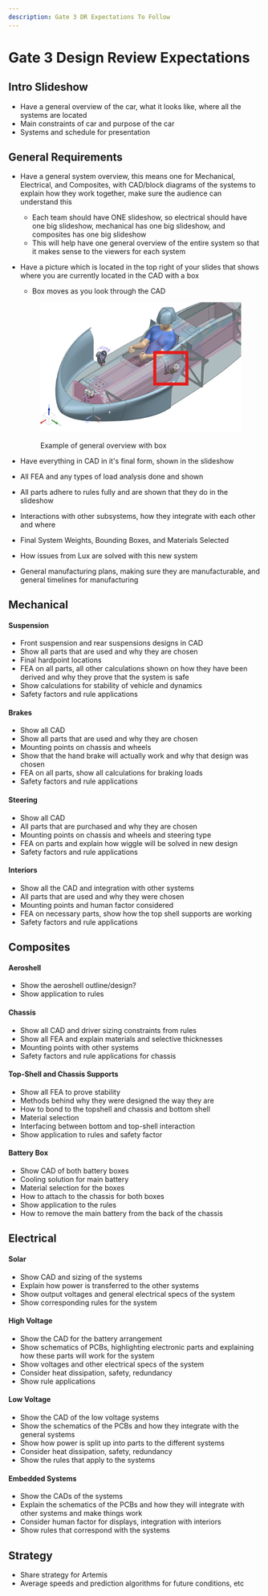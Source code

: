 ```yaml
---
description: Gate 3 DR Expectations To Follow
---
```


# Gate 3 Design Review Expectations

## Intro Slideshow

* Have a general overview of the car, what it looks like, where all the systems are located
* Main constraints of car and purpose of the car
* Systems and schedule for presentation

## General Requirements

* Have a general system overview, this means one for Mechanical, Electrical, and Composites, with CAD/block diagrams of the systems to explain how they work together, make sure the audience can understand this
  * Each team should have ONE slideshow, so electrical should have one big slideshow, mechanical has one big slideshow, and composites has one big slideshow
  * This will help have one general overview of the entire system so that it makes sense to the viewers for each system
*   Have a picture which is located in the top right of your slides that shows where you are currently located in the CAD with a box

    * Box moves as you look through the CAD



    <figure><img src="../.gitbook/assets/image (2) (1).png" alt=""><figcaption><p>Example of general overview with box</p></figcaption></figure>
* Have everything in CAD in it's final form, shown in the slideshow
* All FEA and any types of load analysis done and shown
* All parts adhere to rules fully and are shown that they do in the slideshow
* Interactions with other subsystems, how they integrate with each other and where
* Final System Weights, Bounding Boxes, and Materials Selected
* How issues from Lux are solved with this new system
* General manufacturing plans, making sure they are manufacturable, and general timelines for manufacturing

## Mechanical

#### Suspension

* Front suspension and rear suspensions designs in CAD
* Show all parts that are used and why they are chosen
* Final hardpoint locations
* FEA on all parts, all other calculations shown on how they have been derived and why they prove that the system is safe
* Show calculations for stability of vehicle and dynamics
* Safety factors and rule applications

#### Brakes

* Show all CAD
* Show all parts that are used and why they are chosen
* Mounting points on chassis and wheels
* Show that the hand brake will actually work and why that design was chosen
* FEA on all parts, show all calculations for braking loads
* Safety factors and rule applications

#### Steering

* Show all CAD
* All parts that are purchased and why they are chosen
* Mounting points on chassis and wheels and steering type
* FEA on parts and explain how wiggle will be solved in new design
* Safety factors and rule applications

#### Interiors

* Show all the CAD and integration with other systems
* All parts that are used and why they were chosen
* Mounting points and human factor considered
* FEA on necessary parts, show how the top shell supports are working
* Safety factors and rule applications

## Composites

#### Aeroshell

* Show the aeroshell outline/design?
* Show application to rules

#### Chassis

* Show all CAD and driver sizing constraints from rules
* Show all FEA and explain materials and selective thicknesses
* Mounting points with other systems
* Safety factors and rule applications for chassis

#### Top-Shell and Chassis Supports

* Show all FEA to prove stability
* Methods behind why they were designed the way they are
* How to bond to the topshell and chassis and bottom shell
* Material selection
* Interfacing between bottom and top-shell interaction
* Show application to rules and safety factor

#### Battery Box

* Show CAD of both battery boxes
* Cooling solution for main battery
* Material selection for the boxes
* How to attach to the chassis for both boxes
* Show application to the rules
* How to remove the main battery from the back of the chassis

## Electrical

#### Solar

* Show CAD and sizing of the systems
* Explain how power is transferred to the other systems
* Show output voltages and general electrical specs of the system
* Show corresponding rules for the system

#### High Voltage

* Show the CAD for the battery arrangement
* Show schematics of PCBs, highlighting electronic parts and explaining how these parts will work for the system
* Show voltages and other electrical specs of the system
* Consider heat dissipation, safety, redundancy
* Show rule applications

#### Low Voltage

* Show the CAD of the low voltage systems
* Show the schematics of the PCBs and how they integrate with the general systems
* Show how power is split up into parts to the different systems
* Consider heat dissipation, safety, redundancy
* Show the rules that apply to the systems

#### Embedded Systems

* Show the CADs of the systems
* Explain the schematics of the PCBs and how they will integrate with other systems and make things work
* Consider human factor for displays, integration with interiors
* Show rules that correspond with the systems

## Strategy

* Share strategy for Artemis
* Average speeds and prediction algorithms for future conditions, etc
